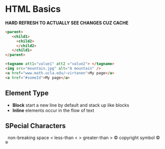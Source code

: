 # HTML Basics

**HARD REFRESH TO ACTUALLY SEE CHANGES CUZ CACHE**

```html
<parent>
   <child1>
     <child2>
     </child2>
   </child1>
</parent>

<tagname att1="value1" att2 ="value2"> </tagname>
<img src="mountain.jpg" alt="A mountain" />
<a href="www.math.ucla.edu/~virtanen">My page</a>
<a href="#someId">My page</a>

```


## Element Type
- **Block**  start a new line by default and stack up like blocks
- **Inline** elements occur in the flow of text

## SPecial Characters

&nbsp; non-breaking space
&lt; less-than <
&gt; greater-than >
&copy; copyright symbol ©
&reg;
